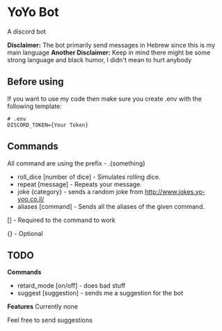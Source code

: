 # YoYo Bot
A discord bot

**Disclaimer:** The bot primarily send messages in Hebrew since this is my main language
**Another Disclaimer:**  Keep in mind there might be some strong language and black humor, I didn't mean to hurt anybody

## Before using
If you want to use my code then make sure you create .env with the following template:

```env
# .env
DISCORD_TOKEN={Your Token}
```

## Commands

All command are using the prefix -  .{something}

 - roll_dice [number of dice]  - Simulates rolling dice.
 - repeat [message] - Repeats your message.
 - joke {category} - sends a random joke from http://www.jokes.yo-yoo.co.il/
 - aliases [command] - Sends all the aliases of the given command.

[] - Required to the command to work

{} - Optional

## TODO

**Commands**
 - retard_mode [on/off] - does bad stuff
 - suggest [suggestion] - sends me a suggestion for the bot
 
 **Features**
 Currently none


Feel free to send suggestions

